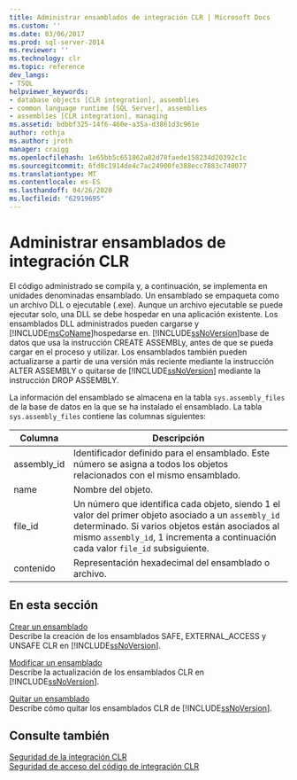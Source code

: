 ```yaml
---
title: Administrar ensamblados de integración CLR | Microsoft Docs
ms.custom: ''
ms.date: 03/06/2017
ms.prod: sql-server-2014
ms.reviewer: ''
ms.technology: clr
ms.topic: reference
dev_langs:
- TSQL
helpviewer_keywords:
- database objects [CLR integration], assemblies
- common language runtime [SQL Server], assemblies
- assemblies [CLR integration], managing
ms.assetid: bdbbf325-14f6-460e-a35a-d3861d3c961e
author: rothja
ms.author: jroth
manager: craigg
ms.openlocfilehash: 1e65bb5c651862a82d78faede158234d20392c1c
ms.sourcegitcommit: 6fd8c1914de4c7ac24900fe388ecc7883c740077
ms.translationtype: MT
ms.contentlocale: es-ES
ms.lasthandoff: 04/26/2020
ms.locfileid: "62919695"
---
```

# <a name="managing-clr-integration-assemblies"></a>Administrar ensamblados de integración CLR
  El código administrado se compila y, a continuación, se implementa en unidades denominadas ensamblado. Un ensamblado se empaqueta como un archivo DLL o ejecutable (.exe). Aunque un archivo ejecutable se puede ejecutar solo, una DLL se debe hospedar en una aplicación existente. Los ensamblados DLL administrados pueden cargarse y [!INCLUDE[msCoName](../../../includes/ssnoversion-md.md)]hospedarse en. [!INCLUDE[ssNoVersion](../../../includes/ssnoversion-md.md)]base de datos que usa la instrucción CREATE ASSEMBLy, antes de que se pueda cargar en el proceso y utilizar. Los ensamblados también pueden actualizarse a partir de una versión más reciente mediante la instrucción ALTER ASSEMBLY o quitarse de [!INCLUDE[ssNoVersion](../../../includes/ssnoversion-md.md)] mediante la instrucción DROP ASSEMBLY.  
  
 La información del ensamblado se almacena en la tabla `sys.assembly_files` de la base de datos en la que se ha instalado el ensamblado. La tabla `sys.assembly_files` contiene las columnas siguientes:  
  
|Columna|Descripción|  
|------------|-----------------|  
|assembly_id|Identificador definido para el ensamblado. Este número se asigna a todos los objetos relacionados con el mismo ensamblado.|  
|name|Nombre del objeto.|  
|file_id|Un número que identifica cada objeto, siendo 1 el valor del primer objeto asociado a un `assembly_id` determinado. Si varios objetos están asociados al mismo `assembly_id`, 1 incrementa a continuación cada valor `file_id` subsiguiente.|  
|contenido|Representación hexadecimal del ensamblado o archivo.|  
  
## <a name="in-this-section"></a>En esta sección  
 [Crear un ensamblado](creating-an-assembly.md)  
 Describe la creación de los ensamblados SAFE, EXTERNAL_ACCESS y UNSAFE CLR en [!INCLUDE[ssNoVersion](../../../includes/ssnoversion-md.md)].  
  
 [Modificar un ensamblado](altering-an-assembly.md)  
 Describe la actualización de los ensamblados CLR en [!INCLUDE[ssNoVersion](../../../includes/ssnoversion-md.md)].  
  
 [Quitar un ensamblado](dropping-an-assembly.md)  
 Describe cómo quitar los ensamblados CLR de [!INCLUDE[ssNoVersion](../../../includes/ssnoversion-md.md)].  
  
## <a name="see-also"></a>Consulte también  
 [Seguridad de la integración CLR](../security/clr-integration-security.md)   
 [Seguridad de acceso del código de integración CLR](../security/clr-integration-code-access-security.md)  
  
  

